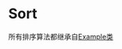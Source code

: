 # Sort

所有排序算法都继承自[Example类](https://github.com/SunDDD/Sort/blob/master/src/com/algorithms/sort/example/Example.java)
